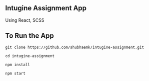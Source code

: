 ## Intugine Assignment App

Using React, SCSS

## To Run the App

```git clone https://github.com/shubhaemk/intugine-assignment.git```

```cd intugine-assignment```

```npm install```

```npm start```